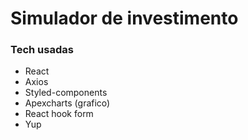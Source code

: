 # Simulador de investimento


### Tech usadas
- React
- Axios
- Styled-components
- Apexcharts (grafico)
- React hook form
- Yup